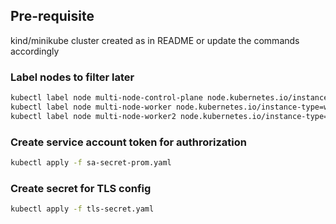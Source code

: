 ## Pre-requisite

kind/minikube cluster created as in README or update the commands accordingly

### Label nodes to filter later

```bash
kubectl label node multi-node-control-plane node.kubernetes.io/instance-type=master
kubectl label node multi-node-worker node.kubernetes.io/instance-type=worker
kubectl label node multi-node-worker2 node.kubernetes.io/instance-type=worker
```

### Create service account token for authrorization

```bash
kubectl apply -f sa-secret-prom.yaml
```

### Create secret for TLS config

```bash
kubectl apply -f tls-secret.yaml
```
